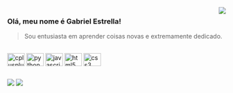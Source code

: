 <img align="right" src="https://github-readme-stats.vercel.app/api/top-langs/?username=gabriel-estrella01&layout=compact&title_color=783c00&text_color=af552e&bg_color=f8efd4&hide_langs_below=1">

### Olá, meu nome é <strong>Gabriel Estrella!</strong>

> Sou entusiasta em aprender coisas novas e extremamente dedicado.

<div style="display: inline_block"><br>
  <img align="center" alt="cplusplus" height="30" width="40" src="https://cdn.jsdelivr.net/gh/devicons/devicon/icons/cplusplus/cplusplus-original.svg">
  <img align="center" alt="python" height="30" width="40" src="https://cdn.jsdelivr.net/gh/devicons/devicon/icons/python/python-original.svg">
  <img align="center" alt="javascript" height="30" width="40" src="https://cdn.jsdelivr.net/gh/devicons/devicon/icons/javascript/javascript-original.svg">
  <img align="center" alt="html5" height="30" width="40" src="https://cdn.jsdelivr.net/gh/devicons/devicon/icons/html5/html5-original.svg">
  <img align="center" alt="css3" height="30" width="40" src="https://cdn.jsdelivr.net/gh/devicons/devicon/icons/css3/css3-original.svg">
</div>

##

<div>
<a href="https://www.linkedin.com/in/gabriel-felipe-estrella-de-oliveira-881614286/" target="_blank"><img src="https://img.shields.io/badge/LinkedIn-0077B5?style=for-the-badge&logo=linkedin&logoColor=white" target="_blank"></a>
<a href="mailto:gabriel.estrella001@gmail.com" target="_blank"><img src="https://img.shields.io/badge/-Gmail-%23333?style=for-the-badge&logo=gmail&logoColor=white" target="_blank"></a>
</div>
